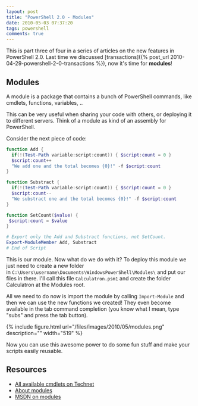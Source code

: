 ```yaml
---
layout: post
title: "PowerShell 2.0 - Modules"
date: 2010-05-03 07:37:20
tags: powershell
comments: true
---
```

This is part three of four in a series of articles on the new features in PowerShell 2.0.
Last time we discussed [transactions]({% post_url 2010-04-29-powershell-2-0-transactions %}), now it's time for **modules**!

## Modules
A module is a package that contains a bunch of PowerShell commands, like cmdlets, functions, variables, ..

This can be very useful when sharing your code with others, or deploying it to different servers. Think of a module as kind of an assembly for PowerShell.

Consider the next piece of code:

```powershell
function Add {
  if(!(Test-Path variable:script:count)) { $script:count = 0 }
  $script:count++
  "We add one and the total becomes {0}!" -f $script:count
}

function Substract {
  if(!(Test-Path variable:script:count)) { $script:count = 0 }
  $script:count--
  "We substract one and the total becomes {0}!" -f $script:count
}

function SetCount($value) {
 $script:count = $value
}

# Export only the Add and Substract functions, not SetCount.
Export-ModuleMember Add, Substract
# End of Script
```

This is our module. Now what do we do with it? To deploy this module we just need to create a new folder in `C:\Users\username\Documents\WindowsPowerShell\Modules\` and put our files in there. I'll call this file `Calculatron.psm1` and create the folder Calculatron at the Modules root.

All we need to do now is import the module by calling `Import-Module` and then we can use the new functions we created! They even become available in the tab command completion (you know what I mean, type "subs" and press the tab button).

{% include
    figure.html url="/files/images/2010/05/modules.png"
    description=""
    width="519"
%}

Now you can use this awesome power to do some fun stuff and make your scripts easily reusable.

## Resources
* [All available cmdlets on Technet](http://technet.microsoft.com/en-us/library/dd347701.aspx)
* [About modules](http://tfl09.blogspot.com/2009/01/modules-in-powershell-v2.html)
* [MSDN on modules](http://msdn.microsoft.com/en-us/library/dd878324%28v=VS.85%29.aspx)
